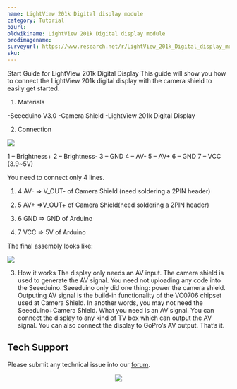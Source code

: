 ```yaml
---
name: LightView 201k Digital display module
category: Tutorial
bzurl:
oldwikiname: LightView 201k Digital display module
prodimagename:
surveyurl: https://www.research.net/r/LightView_201k_Digital_display_module
sku:
---
```


Start Guide for LightView 201k Digital Display
This guide will show you how to connect the LightView 201k digital display with the camera shield to easily get started.

1. Materials

-Seeeduino V3.0
-Camera Shield
-LightView 201k Digital Display

2. Connection

![](https://files.seeedstudio.com/wiki/LightView_201k_Digital_display_module/img/Lightviewdisplay.png)

1 – Brightness+
2 – Brightness-
3 – GND
4 – AV-
5 – AV+
6 – GND
7 – VCC (3.9~5V)

You need to connect only 4 lines.

1.  4 AV- =&gt; V_OUT- of Camera Shield (need soldering a 2PIN header)

2.  5 AV+ =&gt;V_OUT+ of Camera Shield(need soldering a 2PIN header)

3.  6 GND =&gt; GND of Arduino

4.  7 VCC =&gt; 5V of Arduino

The final assembly looks like:

![](https://files.seeedstudio.com/wiki/LightView_201k_Digital_display_module/img/图片2.jpg)

3. How it works
The display only needs an AV input. The camera shield is used to generate the AV signal. You need not uploading any code into the Seeeduino. Seeeduino only did one thing: power the camera shield. Outputing AV signal is the build-in functionality of the VC0706 chipset used at Camera Shield. In another words, you may not need the Seeeduino+Camera Shield. What you need is an AV signal. You can connect the display to any kind of TV box which can output the AV signal. You can also connect the display to GoPro’s AV output. That’s it.

## Tech Support
Please submit any technical issue into our [forum](https://forum.seeedstudio.com/). <br /><p style="text-align:center"><a href="https://www.seeedstudio.com/act-4.html?utm_source=wiki&utm_medium=wikibanner&utm_campaign=newproducts" target="_blank"><img src="https://files.seeedstudio.com/wiki/Wiki_Banner/new_product.jpg" /></a></p>